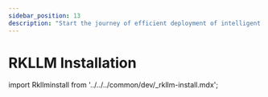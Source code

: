 ```yaml
---
sidebar_position: 13
description: "Start the journey of efficient deployment of intelligent language models with RKLLM installation, bringing technology and human intelligence together"
---
```


# RKLLM Installation

import Rkllminstall from '../../../common/dev/\_rkllm-install.mdx';

<Rkllminstall />
